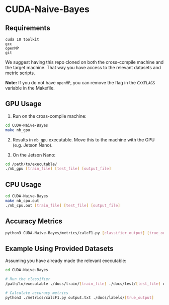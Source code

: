 # CUDA-Naive-Bayes

## Requirements
```
cuda 10 toolkit
gcc
openMP
git
```

We suggest having this repo cloned on both the cross-compile machine and the target machine.  That way you have access to the relevant datasets and metric scripts.

**Note:** If you do not have `openMP`, you can remove the flag in the `CXXFLAGS` variable in the Makefile.

## GPU Usage
1. Run on the cross-compile machine:
```bash
cd CUDA-Naive-Bayes
make nb_gpu
```
2. Results in `nb_gpu` executable.  Move this to the machine with the GPU (e.g. Jetson Nano).

3. On the Jetson Nano:
```bash
cd /path/to/executable/
./nb_gpu [train_file] [test_file] [output_file]
```

## CPU Usage
```bash
cd CUDA-Naive-Bayes
make nb_cpu.out
./nb_cpu.out [train_file] [test_file] [output_file]
```

## Accuracy Metrics
```bash
python3 CUDA-Naive-Bayes/metrics/calcF1.py [classifier_output] [true_output]
```

## Example Using Provided Datasets
Assuming you have already made the relevant executable:
```bash
cd CUDA-Naive-Bayes

# Run the classifier
/path/to/executable ./docs/train/[train_file] ./docs/test/[test_file] output.txt

# Calculate accuracy metrics
python3 ./metrics/calcF1.py output.txt ./docs/labels/[true_output]
```

